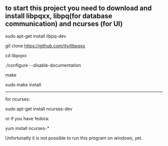 to start this project
you need to download and install libpqxx, libpq(for database communication) and ncurses (for UI)
-----------------------------
sudo apt-get install libpq-dev

git clone https://github.com/jtv/libpqxx

cd libpqxx

./configure --disable-documentation

make

sudo make install

-----------------------------
for ncurses: 

sudo apt-get install ncurses-dev

or if you have fedora:

yum install ncurses-*


Unfortunatly it is not possible to run this program on windows, yet.